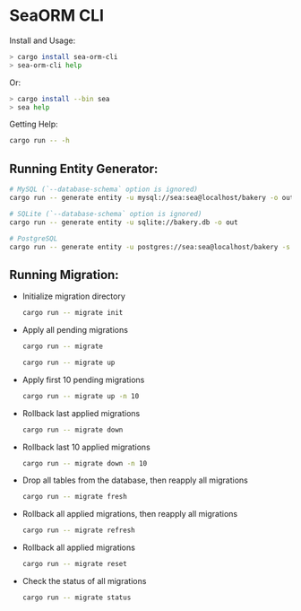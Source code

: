 # SeaORM CLI

Install and Usage: 

```sh
> cargo install sea-orm-cli 
> sea-orm-cli help
```

Or: 

```sh
> cargo install --bin sea
> sea help
```

Getting Help:

```sh
cargo run -- -h
```

## Running Entity Generator:

```sh
# MySQL (`--database-schema` option is ignored)
cargo run -- generate entity -u mysql://sea:sea@localhost/bakery -o out

# SQLite (`--database-schema` option is ignored)
cargo run -- generate entity -u sqlite://bakery.db -o out

# PostgreSQL
cargo run -- generate entity -u postgres://sea:sea@localhost/bakery -s public -o out
```

## Running Migration:

- Initialize migration directory
    ```sh
    cargo run -- migrate init
    ```
- Apply all pending migrations
    ```sh
    cargo run -- migrate
    ```
    ```sh
    cargo run -- migrate up
    ```
- Apply first 10 pending migrations
    ```sh
    cargo run -- migrate up -n 10
    ```
- Rollback last applied migrations
    ```sh
    cargo run -- migrate down
    ```
- Rollback last 10 applied migrations
    ```sh
    cargo run -- migrate down -n 10
    ```
- Drop all tables from the database, then reapply all migrations
    ```sh
    cargo run -- migrate fresh
    ```
- Rollback all applied migrations, then reapply all migrations
    ```sh
    cargo run -- migrate refresh
    ```
- Rollback all applied migrations
    ```sh
    cargo run -- migrate reset
    ```
- Check the status of all migrations
    ```sh
    cargo run -- migrate status
    ```

